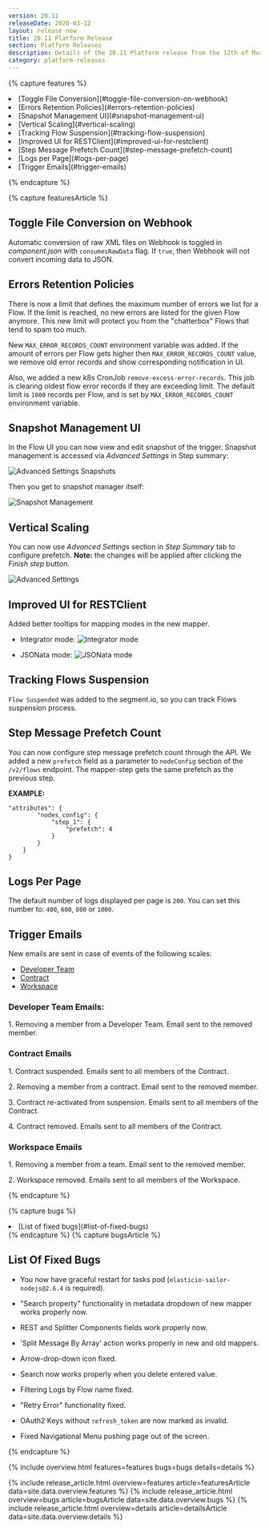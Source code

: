 ```yaml
---
version: 20.11
releaseDate: 2020-03-12
layout: release-new
title: 20.11 Platform Release
section: Platform Releases
description: Details of the 20.11 Platform release from the 12th of March 2020
category: platform-releases
---
```


<!-- ------------------------------------------------------------ -->
<!-- Features Overview -->
<!-- ------------------------------------------------------------ -->
{% capture features %}
<li class="overview__go" markdown="1">
[Toggle File Conversion](#toggle-file-conversion-on-webhook)
</li>
<li class="overview__go" markdown="1">
[Errors Retention Policies](#errors-retention-policies)
</li>
<li class="overview__go" markdown="1">
[Snapshot Management UI](#snapshot-management-ui)
</li>
<li class="overview__go" markdown="1">
[Vertical Scaling](#vertical-scaling)
</li>
<li class="overview__go" markdown="1">
[Tracking Flow Suspension](#tracking-flow-suspension)
</li>
<li class="overview__go" markdown="1">
[Improved UI for RESTClient](#improved-ui-for-restclient)
</li>
<li class="overview__go" markdown="1">
[Step Message Prefetch Count](#step-message-prefetch-count)
</li>
<li class="overview__go" markdown="1">
[Logs per Page](#logs-per-page)
</li>
<li class="overview__go" markdown="1">
[Trigger Emails](#trigger-emails)
</li>

{% endcapture %}
<!-- ------------------------------------------------------------ -->
<!-- Features Article -->
<!-- ------------------------------------------------------------ -->
{% capture featuresArticle %}
<div id="features" class="article__content" markdown="1">

## Toggle File Conversion on Webhook
Automatic conversion of raw XML files on Webhook is toggled in *component.json* with `consumesRawData` flag. If `true`, then Webhook will not convert incoming data to JSON.

## Errors Retention Policies
There is now a limit that defines the maximum number of errors we list for a Flow. If the limit is reached, no new errors are listed for the given Flow anymore. This new limit will protect you from the "chatterbox" Flows that tend to spam too much.

New `MAX_ERROR_RECORDS_COUNT` environment variable was added. If the amount of errors per Flow gets higher then `MAX_ERROR_RECORDS_COUNT` value, we remove old error records and show corresponding notification in UI.

Also, we added a new k8s CronJob `remove-excess-error-records`. This job is clearing oldest flow error records if they are exceeding limit. The default limit is `1000` records per Flow, and is set by `MAX_ERROR_RECORDS_COUNT` environment variable.

## Snapshot Management UI
In the Flow UI you can now view and edit snapshot of the trigger. Snapshot management is accessed via *Advanced Settings* in Step summary:

![Advanced Settings Snapshots](/assets/img/RN/20.11/snapshot-management.png)

Then you get to snapshot manager itself:

![Snapshot Management](/assets/img/RN/20.11/snapshot-management-2.png)

## Vertical Scaling
You can now use *Advanced Settings* section in *Step Summary* tab to configure prefetch. **Note:** the changes will be applied after clicking the *Finish step* button.

![Advanced Settings](/assets/img/RN/20.11/advanced-settings.png)

## Improved UI for RESTClient
Added better tooltips for mapping modes in the new mapper.

- Integrator mode:
![Integrator mode](/assets/img/RN/20.11/integrator-mode.png)

- JSONata mode:
![JSONata mode](/assets/img/RN/20.11/jsonata-mode.png)


## Tracking Flows Suspension
`Flow Suspended` was added to the segment.io, so you can track Flows suspension process.

## Step Message Prefetch Count
You can now configure step message prefetch count through the API. We added a new `prefetch` field as a parameter to `nodeConfig` section of the `/v2/flows` endpoint. The mapper-step gets the same prefetch as the previous step.

**EXAMPLE:**
```
"attributes": {
        "nodes_config": {
            "step_1": {
                "prefetch": 4
            }
        }
    }
}
```

## Logs Per Page
The default number of logs displayed per page is `200`. You can set this number to: `400`, `600`, `800` or `1000`.

## Trigger Emails
New emails are sent in case of events of the following scales:

- [Developer Team](#developer-team-emails)
- [Contract](#contract-emails)
- [Workspace](#workspace-emails)

### Developer Team Emails:

1\. Removing a member from a Developer Team. Email sent to the removed member.


### Contract Emails

1\. Contract suspended. Emails sent to all members of the Contract.

2\. Removing a member from a contract. Email sent to the removed member.

3\. Contract re-activated from suspension. Emails sent to all members of the Contract.

4\. Contract removed. Emails sent to all members of the Contract.


### Workspace Emails

1\. Removing a member from a team. Email sent to the removed member.

2\. Workspace removed. Emails sent to all members of the Workspace.


</div>
{% endcapture %}

<!-- ------------------------------------------------------------ -->
<!-- Bugs Overview -->
<!-- ------------------------------------------------------------ -->
{% capture bugs %}
<li class="overview__go" markdown="1">
[List of fixed bugs](#list-of-fixed-bugs)
</li>
{% endcapture %}
<!-- ------------------------------------------------------------ -->
<!-- Bugs Article -->
<!-- ------------------------------------------------------------ -->
{% capture bugsArticle %}
<div id="bugs" class="article__content" markdown="1">

## List Of Fixed Bugs

* You now have graceful restart for tasks pod (`elasticio-sailor-nodejs@2.6.4` is required).

* "Search property" functionality in metadata dropdown of new mapper works properly now.

* REST and Splitter Components fields work properly now.

* 'Split Message By Array' action works properly in new and old mappers.

* Arrow-drop-down icon fixed.

* Search now works properly when you delete entered value.

* Filtering Logs by Flow name fixed.

* "Retry Error" functionality fixed.

* OAuth2 Keys without `refresh_token` are now marked as invalid.

* Fixed Navigational Menu pushing page out of the screen.

</div>
{% endcapture %}


<!-- ------------------------------------------------------------ -->
<!-- Include Release Overview -->
<!-- ------------------------------------------------------------ -->
{% include overview.html features=features bugs=bugs details=details %}

<!-- ------------------------------------------------------------ -->
<!-- Include Features Article -->
<!-- ------------------------------------------------------------ -->
{% include release_article.html overview=features article=featuresArticle data=site.data.overview.features %}
{% include release_article.html overview=bugs article=bugsArticle data=site.data.overview.bugs %}
{% include release_article.html overview=details article=detailsArticle data=site.data.overview.details %}
